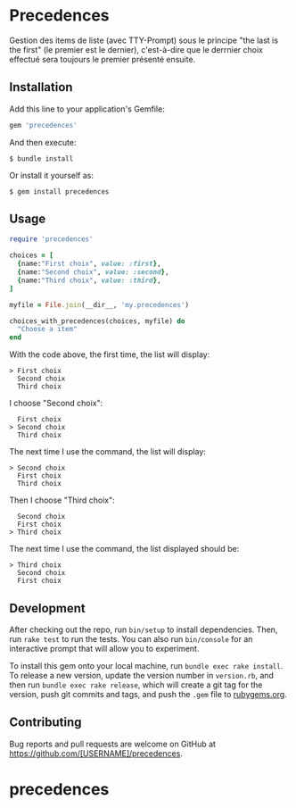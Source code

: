 # Precedences

Gestion des items de liste (avec TTY-Prompt) sous le principe "the last is the first" (le premier est le dernier), c'est-à-dire que le derrnier choix effectué sera toujours le premier présenté ensuite.

## Installation

Add this line to your application's Gemfile:

```ruby
gem 'precedences'
```

And then execute:

    $ bundle install

Or install it yourself as:

    $ gem install precedences

## Usage

~~~ruby
require 'precedences'

choices = [
  {name:"First choix", value: :first},
  {name:"Second choix", value: :second},
  {name:"Third choix", value: :third},
]

myfile = File.join(__dir__, 'my.precedences')

choices_with_precedences(choices, myfile) do
  "Choose a item"
end

~~~

With the code above, the first time, the list will display:

~~~
> First choix
  Second choix
  Third choix
~~~

I choose "Second choix":

~~~
  First choix
> Second choix
  Third choix
~~~

The next time I use the command, the list will display:

~~~
> Second choix
  First choix
  Third choix
~~~

Then I choose "Third choix":

~~~
  Second choix
  First choix
> Third choix
~~~

The next time I use the command, the list displayed should be:

~~~
> Third choix
  Second choix
  First choix
~~~


## Development

After checking out the repo, run `bin/setup` to install dependencies. Then, run `rake test` to run the tests. You can also run `bin/console` for an interactive prompt that will allow you to experiment.

To install this gem onto your local machine, run `bundle exec rake install`. To release a new version, update the version number in `version.rb`, and then run `bundle exec rake release`, which will create a git tag for the version, push git commits and tags, and push the `.gem` file to [rubygems.org](https://rubygems.org).

## Contributing

Bug reports and pull requests are welcome on GitHub at https://github.com/[USERNAME]/precedences.

# precedences
